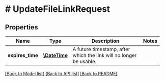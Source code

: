 # # UpdateFileLinkRequest

## Properties

Name | Type | Description | Notes
------------ | ------------- | ------------- | -------------
**expires_time** | [**\DateTime**](\DateTime.md) | A future timestamp, after which the link will no longer be usable. | 

[[Back to Model list]](../../README.md#documentation-for-models) [[Back to API list]](../../README.md#documentation-for-api-endpoints) [[Back to README]](../../README.md)


